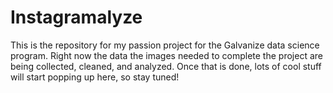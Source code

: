 # Instagramalyze

This is the repository for my passion project for the Galvanize data science program.  Right now the data
the images needed to complete the project are being collected, cleaned, and analyzed.  Once that is done,
lots of cool stuff will start popping up here, so stay tuned!
